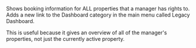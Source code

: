 Shows booking information for ALL properties that a manager has rights to. Adds a new link to the Dashboard category in the main menu called Legacy Dashboard.

This is useful because it gives an overview of all of the manager's properties, not just the currently active property.

